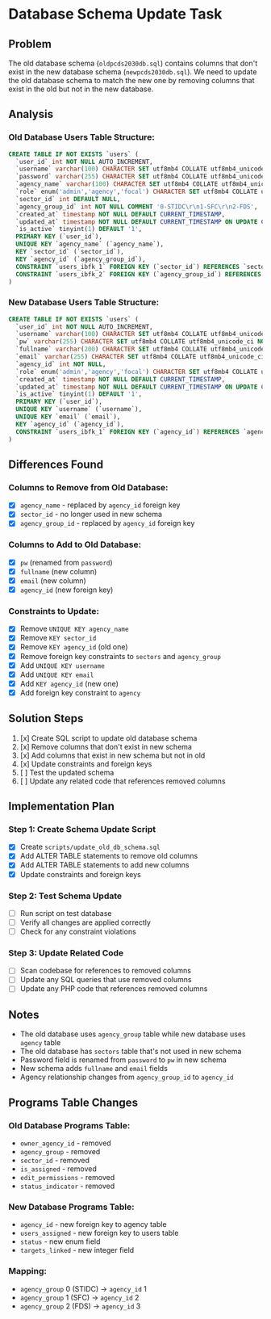 # Database Schema Update Task

## Problem
The old database schema (`oldpcds2030db.sql`) contains columns that don't exist in the new database schema (`newpcds2030db.sql`). We need to update the old database schema to match the new one by removing columns that exist in the old but not in the new database.

## Analysis

### Old Database Users Table Structure:
```sql
CREATE TABLE IF NOT EXISTS `users` (
  `user_id` int NOT NULL AUTO_INCREMENT,
  `username` varchar(100) CHARACTER SET utf8mb4 COLLATE utf8mb4_unicode_ci NOT NULL,
  `password` varchar(255) CHARACTER SET utf8mb4 COLLATE utf8mb4_unicode_ci NOT NULL,
  `agency_name` varchar(100) CHARACTER SET utf8mb4 COLLATE utf8mb4_unicode_ci DEFAULT NULL,
  `role` enum('admin','agency','focal') CHARACTER SET utf8mb4 COLLATE utf8mb4_unicode_ci NOT NULL,
  `sector_id` int DEFAULT NULL,
  `agency_group_id` int NOT NULL COMMENT '0-STIDC\r\n1-SFC\r\n2-FDS',
  `created_at` timestamp NOT NULL DEFAULT CURRENT_TIMESTAMP,
  `updated_at` timestamp NOT NULL DEFAULT CURRENT_TIMESTAMP ON UPDATE CURRENT_TIMESTAMP,
  `is_active` tinyint(1) DEFAULT '1',
  PRIMARY KEY (`user_id`),
  UNIQUE KEY `agency_name` (`agency_name`),
  KEY `sector_id` (`sector_id`),
  KEY `agency_id` (`agency_group_id`),
  CONSTRAINT `users_ibfk_1` FOREIGN KEY (`sector_id`) REFERENCES `sectors` (`sector_id`),
  CONSTRAINT `users_ibfk_2` FOREIGN KEY (`agency_group_id`) REFERENCES `agency_group` (`agency_group_id`)
)
```

### New Database Users Table Structure:
```sql
CREATE TABLE IF NOT EXISTS `users` (
  `user_id` int NOT NULL AUTO_INCREMENT,
  `username` varchar(100) CHARACTER SET utf8mb4 COLLATE utf8mb4_unicode_ci NOT NULL,
  `pw` varchar(255) CHARACTER SET utf8mb4 COLLATE utf8mb4_unicode_ci NOT NULL,
  `fullname` varchar(200) CHARACTER SET utf8mb4 COLLATE utf8mb4_unicode_ci DEFAULT NULL,
  `email` varchar(255) CHARACTER SET utf8mb4 COLLATE utf8mb4_unicode_ci NOT NULL,
  `agency_id` int NOT NULL,
  `role` enum('admin','agency','focal') CHARACTER SET utf8mb4 COLLATE utf8mb4_unicode_ci NOT NULL,
  `created_at` timestamp NOT NULL DEFAULT CURRENT_TIMESTAMP,
  `updated_at` timestamp NOT NULL DEFAULT CURRENT_TIMESTAMP ON UPDATE CURRENT_TIMESTAMP,
  `is_active` tinyint(1) DEFAULT '1',
  PRIMARY KEY (`user_id`),
  UNIQUE KEY `username` (`username`),
  UNIQUE KEY `email` (`email`),
  KEY `agency_id` (`agency_id`),
  CONSTRAINT `users_ibfk_1` FOREIGN KEY (`agency_id`) REFERENCES `agency` (`agency_id`)
)
```

## Differences Found

### Columns to Remove from Old Database:
- [x] `agency_name` - replaced by `agency_id` foreign key
- [x] `sector_id` - no longer used in new schema
- [x] `agency_group_id` - replaced by `agency_id` foreign key

### Columns to Add to Old Database:
- [x] `pw` (renamed from `password`)
- [x] `fullname` (new column)
- [x] `email` (new column)
- [x] `agency_id` (new foreign key)

### Constraints to Update:
- [x] Remove `UNIQUE KEY agency_name`
- [x] Remove `KEY sector_id`
- [x] Remove `KEY agency_id` (old one)
- [x] Remove foreign key constraints to `sectors` and `agency_group`
- [x] Add `UNIQUE KEY username`
- [x] Add `UNIQUE KEY email`
- [x] Add `KEY agency_id` (new one)
- [x] Add foreign key constraint to `agency`

## Solution Steps

1. [x] Create SQL script to update old database schema
2. [x] Remove columns that don't exist in new schema
3. [x] Add columns that exist in new schema but not in old
4. [x] Update constraints and foreign keys
5. [ ] Test the updated schema
6. [ ] Update any related code that references removed columns

## Implementation Plan

### Step 1: Create Schema Update Script
- [x] Create `scripts/update_old_db_schema.sql`
- [x] Add ALTER TABLE statements to remove old columns
- [x] Add ALTER TABLE statements to add new columns
- [x] Update constraints and foreign keys

### Step 2: Test Schema Update
- [ ] Run script on test database
- [ ] Verify all changes are applied correctly
- [ ] Check for any constraint violations

### Step 3: Update Related Code
- [ ] Scan codebase for references to removed columns
- [ ] Update any SQL queries that use removed columns
- [ ] Update any PHP code that references removed columns

## Notes
- The old database uses `agency_group` table while new database uses `agency` table
- The old database has `sectors` table that's not used in new schema
- Password field is renamed from `password` to `pw` in new schema
- New schema adds `fullname` and `email` fields
- Agency relationship changes from `agency_group_id` to `agency_id`

## Programs Table Changes

### Old Database Programs Table:
- `owner_agency_id` - removed
- `agency_group` - removed  
- `sector_id` - removed
- `is_assigned` - removed
- `edit_permissions` - removed
- `status_indicator` - removed

### New Database Programs Table:
- `agency_id` - new foreign key to agency table
- `users_assigned` - new foreign key to users table
- `status` - new enum field
- `targets_linked` - new integer field

### Mapping:
- `agency_group` 0 (STIDC) → `agency_id` 1
- `agency_group` 1 (SFC) → `agency_id` 2
- `agency_group` 2 (FDS) → `agency_id` 3 